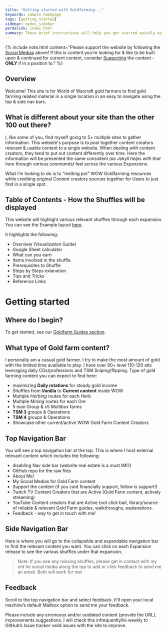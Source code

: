 ```yaml
---
title: "Getting started with Goldfarming..."
keywords: sample homepage
tags: [getting_started]
sidebar: mydoc_sidebar
permalink: index.html
summary: These brief instructions will help you get started quickly with the Website. Where do you get started? How do you navigate? What type of Content? How can I give you feedback? The list of questions go on... I touch base on those below!
---
```



{% include note.html content="Please support the website by following the [Social Medias](https://linktr.ee/mozzletoffwow) above! If this is content you're looking for & like to be built upon & continued for current content, consider [Supporting](https://streamlabs.com/mozzletoff/tip) the content - **ONLY** if in a position to." %}

## Overview

Welcome! This site is for World of Warcraft gold farmers to find gold farming related material in a single location in an easy to navigate using the top & side nav bars.

## What is different about your site than the other 100 out there?
I, like some of you, find myself going to 5+ multiple sites to gather information.
This website's purpose is to pool together content creators relevant & usable content to a single website. When dealing with content creators, they tend to put out content differently over time. Here the information will be presented the same consistent _(as Jekyll helps with that here through various commands)_ feel across the various Expansions.

What I’m looking to do is to “melting pot” WOW Goldfarming resources while crediting original Content creators sources together for Users to just find in a single spot.


## Table of Contents - How the Shuffles will be displayed

This website will highlight various relevant shuffles through each expansion. You can see the Example layout [here](https://gunnydelight.github.io/mozzletoff-wow-goldfarm-site/example.html).

It highlights the following:

- Overview (Visualization Guide)
- Google Sheet calculator
- What can you earn
- Items involved in the shuffle
- Prerequisites to Shuffle
- Steps by Steps exlanation
- Tips and Tricks
- Reference Links


# Getting started

## Where do I begin?
To get started, see our [Goldfarm Guides section](https://gunnydelight.github.io/mozzletoff-wow-goldfarm-site/index.html).

## What type of Gold farm content?
I personally am a casual gold farmer. I try to make the most amount of gold with the limited time available to play. I have over 90+ level 110-120 alts leveraging daily CDs/professions and TSM Sniping/flipping. Type of gold farming content you can expect to find here:

* maximizing **Daily rotations** for steady gold income
* Shuffles from **Vanilla** to **Current content** inside WOW
* Multiple _Herbing_ routes for each Herb
* Multiple _Mining_ routes for each Ore
* 5 man Group & x5 Multibox farms
* **TSM 3** groups & Operations
* **TSM 4** groups & Operations
* Showcase other current/active WOW Gold Farm Content  Creators

## Top Navigation Bar
You will see a top navigation bar at the top. This is where I host external relevant content which includes the following:

- disabling Nav side bar (website real estate is a must IMO)
- GitHub repo for the raw files
- About Me!
- My Social Medias for Gold Farm content
- Support the content (if you cant financially support, follow is support!)
- Twitch TV Content Creators that are Active (Gold Farm content, actively streaming)
- YouTube Content creators that are Active (not click bait, library/source of reliable & relevant Gold Farm guides, walkthroughs, explanations.
- Feedback - way to get in touch with me!

## Side Navigation Bar
Here is where you will go to the collapsible and expandable navigation bar to find the relevant content you want. You can click on each Expansion release to see the various shuffles under that expansion.

> Note: If you see any missing shuffles, please get in contact with my ont he social media along the top to add or click feedback to send me an email. Both will work for me!

## Feedback
Scroll to the top navigation bar and select feedback. It’ll open your local machine’s default Mailbox option to send me your feedback.

Please include any erroneous and/or outdated content (provide the URL), improvements suggestions. I will check this infrequently/bi-weekly to GitHub’s Issue tracker valid issues with the site to improve.